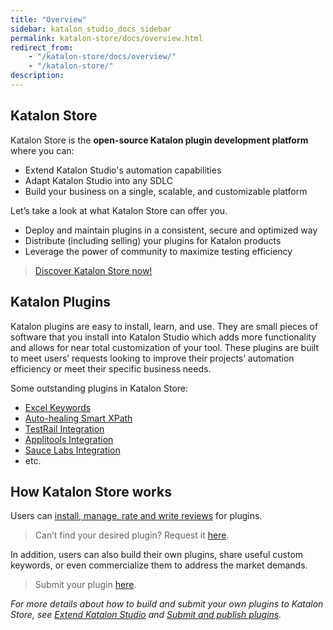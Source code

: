 ```yaml
---
title: "Overview"
sidebar: katalon_studio_docs_sidebar
permalink: katalon-store/docs/overview.html
redirect_from:
    - "/katalon-store/docs/overview/"
    - "/katalon-store/"
description:
---
```

## Katalon Store

Katalon Store is the **open-source Katalon plugin development platform** where you can:



*   Extend Katalon Studio's automation capabilities
*   Adapt Katalon Studio into any SDLC
*   Build your business on a single, scalable, and customizable platform 

Let’s take a look at what Katalon Store can offer you.



*   Deploy and maintain plugins in a consistent, secure and optimized way
*   Distribute (including selling) your plugins for Katalon products
*   Leverage the power of community to maximize testing efficiency

> [Discover Katalon Store now!](https://store.katalon.com)


## Katalon Plugins

Katalon plugins are easy to install, learn, and use. They are small pieces of software that you install into Katalon Studio which adds more functionality and allows for near total customization of your tool. These plugins are built to meet users’ requests looking to improve their projects’ automation efficiency or meet their specific business needs. 

Some outstanding plugins in Katalon Store:



*   [Excel Keywords](https://store.katalon.com/product/34/Excel-Keywords)
*   [Auto-healing Smart XPath](https://store.katalon.com/product/5/Auto-healing-Smart-XPath)
*   [TestRail Integration](https://store.katalon.com/product/13/TestRail-Integration)
*   [Applitools Integration](https://store.katalon.com/product/44/Applitools-Integration)
*   [Sauce Labs Integration](https://store.katalon.com/product/75/Sauce-Labs-Integration)
* etc.



## How Katalon Store works

Users can [install, manage, rate and write reviews]([https://docs.katalon.com/katalon-store/docs/user/getting-started.html#view-ratings-amp-reviews](https://docs.katalon.com/katalon-store/docs/user/getting-started.html#view-ratings-amp-reviews)) for plugins.

> Can’t find your desired plugin? Request it [here]([https://forum.katalon.com/new-topic?category=plugin-platform](https://forum.katalon.com/new-topic?category=plugin-platform)).

In addition, users can also build their own plugins, share useful custom keywords, or even commercialize them to address the market demands.

> Submit your plugin [here](https://store.katalon.com/manage/publisher/upload-product).

*For more details about how to build and submit your own plugins to Katalon Store, see [Extend Katalon Studio]([https://docs.katalon.com/katalon-store/docs/publisher/create-plugin.html](https://docs.katalon.com/katalon-store/docs/publisher/create-plugin.html)) and [Submit and publish plugins](https://docs.katalon.com/katalon-store/docs/publisher/submit-plugin.html).*
